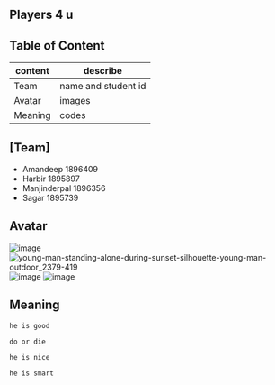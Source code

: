 ## Players 4 u
## Table of Content
content |  describe
--------| ----------
Team | name and student id
Avatar |  images
Meaning | codes
## [Team] 
* Amandeep 1896409
* Harbir 1895897
 * Manjinderpal 1896356
 * Sagar 1895739
## Avatar
![image](https://user-images.githubusercontent.com/49278262/56368395-50967500-61c5-11e9-8ea9-24ab56503457.png)
![young-man-standing-alone-during-sunset-silhouette-young-man-outdoor_2379-419](https://user-images.githubusercontent.com/49278262/56368436-6c018000-61c5-11e9-8b5e-0bea43946676.jpg)
![image](https://user-images.githubusercontent.com/49278262/56368548-a8cd7700-61c5-11e9-8caf-b134daffbff5.png)
![image](https://user-images.githubusercontent.com/49278262/56368637-d4506180-61c5-11e9-8418-6efcf9ad2053.png)

## Meaning
``` amandeep
he is good
```
``` sagar
do or die
```
``` manjinder
he is nice
```
``` harbir
he is smart
```
